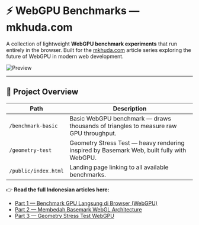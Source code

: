 # ⚡ WebGPU Benchmarks — mkhuda.com

A collection of lightweight **WebGPU benchmark experiments** that run entirely in the browser.
Built for the [mkhuda.com](https://mkhuda.com) article series exploring the future of WebGPU in modern web development.

![Preview](https://cdn.mkhuda.com/wp-content/uploads/2025/10/Screenshot-2025-10-13-072354.png)

---

## 🧩 Project Overview

| Path | Description |
|------|--------------|
| `/benchmark-basic` | Basic WebGPU benchmark — draws thousands of triangles to measure raw GPU throughput. |
| `/geometry-test` | Geometry Stress Test — heavy rendering inspired by Basemark Web, built fully with WebGPU. |
| `/public/index.html` | Landing page linking to all available benchmarks. |

👉 **Read the full Indonesian articles here:**
- [Part 1 — Benchmark GPU Langsung di Browser (WebGPU)](https://mkhuda.com/web/eksperimen-webgpu-cara-tes-performa-gpu-langsung-dari-browser/)
- [Part 2 — Membedah Basemark WebGL Architecture](https://mkhuda.com/web/membedah-basemark-web-arsitektur-benchmark-gpu-di-browser-era-webgl/)
- [Part 3 — Geometry Stress Test WebGPU](https://mkhuda.com/web/geometry-stress-test-webgpu-benchmark-gpu-langsung-di-browser/)



